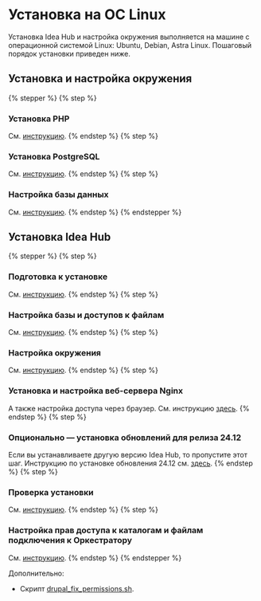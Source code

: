 # Установка на ОС Linux

Установка Idea Hub и настройка окружения выполняется на машине с операционной системой Linux: Ubuntu, Debian, Astra Linux. Пошаговый порядок установки приведен ниже.

## Установка и настройка окружения

{% stepper %}
{% step %}
### Установка PHP 
См. [инструкцию](https://docs.primo-rpa.ru/primo-rpa/primo-rpa-idea-hub/readme-installation/linux/php).
{% endstep %}
{% step %}
### Установка PostgreSQL
См. [инструкцию](https://docs.primo-rpa.ru/primo-rpa/primo-rpa-idea-hub/readme-installation/linux/postgresql).
{% endstep %}
{% step %}
### Настройка базы данных
См. [инструкцию](https://docs.primo-rpa.ru/primo-rpa/primo-rpa-idea-hub/readme-installation/linux/setting-up-database).
{% endstep %}
{% endstepper %}

## Установка Idea Hub

{% stepper %}
{% step %}
### Подготовка к установке
См. [инструкцию](https://docs.primo-rpa.ru/primo-rpa/primo-rpa-idea-hub/readme-installation/linux/drush).
{% endstep %}
{% step %}
### Настройка базы и доступов к файлам
См. [инструкцию](https://docs.primo-rpa.ru/primo-rpa/primo-rpa-idea-hub/readme-installation/linux/setting-up-access).
{% endstep %}
{% step %}
### Настройка окружения
См. [инструкцию](https://docs.primo-rpa.ru/primo-rpa/primo-rpa-idea-hub/readme-installation/linux/setting-up-environment).
{% endstep %}
{% step %}
### Установка и настройка веб-сервера Nginx
А также настройка доступа через браузер. См. инструкцию [здесь](https://docs.primo-rpa.ru/primo-rpa/primo-rpa-idea-hub/readme-installation/linux/installing-nginx).
{% endstep %}
{% step %}
### Опционально — установка обновлений для релиза 24.12
Если вы устанавливаете другую версию Idea Hub, то пропустите этот шаг.
Инструкцию по установке обновления 24.12 см. [здесь](https://docs.primo-rpa.ru/primo-rpa/primo-rpa-idea-hub/readme-installation/linux/installing-updates-for-24.12). 
{% endstep %}
{% step %}
### Проверка установки
См. [инструкцию](https://docs.primo-rpa.ru/primo-rpa/primo-rpa-idea-hub/readme-installation/linux/shecking-installation).
{% endstep %}
{% step %}
### Настройка прав доступа к каталогам и файлам подключения к Оркестратору
См. [инструкцию](https://docs.primo-rpa.ru/primo-rpa/primo-rpa-idea-hub/readme-installation/linux/setting-access-to-orchfiles).
{% endstep %}
{% endstepper %}

Дополнительно:
* Скрипт [drupal_fix_permissions.sh](https://docs.primo-rpa.ru/primo-rpa/primo-rpa-idea-hub/readme-installation/linux/drupalfixpermissions).
